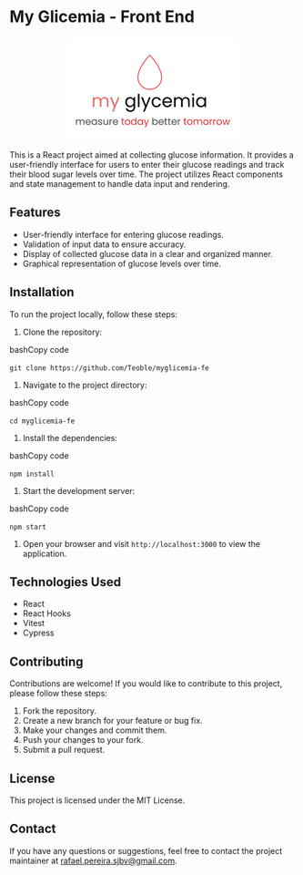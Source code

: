 My Glicemia - Front End
=====================

<div align="center">
    <img src="./src/assets/img/myglicemia.png" alt="My Glicemia" />
</div>

This is a React project aimed at collecting glucose information. It provides a user-friendly interface for users to enter their glucose readings and track their blood sugar levels over time. The project utilizes React components and state management to handle data input and rendering.

Features
--------

-   User-friendly interface for entering glucose readings.
-   Validation of input data to ensure accuracy.
-   Display of collected glucose data in a clear and organized manner.
-   Graphical representation of glucose levels over time.

Installation
------------

To run the project locally, follow these steps:

1.  Clone the repository:

bashCopy code

`git clone https://github.com/Teoble/myglicemia-fe`

1.  Navigate to the project directory:

bashCopy code

`cd myglicemia-fe`

1.  Install the dependencies:

bashCopy code

`npm install`

1.  Start the development server:

bashCopy code

`npm start`

1.  Open your browser and visit `http://localhost:3000` to view the application.

Technologies Used
-----------------

-   React
-   React Hooks
-   Vitest
-   Cypress

Contributing
------------

Contributions are welcome! If you would like to contribute to this project, please follow these steps:

1.  Fork the repository.
2.  Create a new branch for your feature or bug fix.
3.  Make your changes and commit them.
4.  Push your changes to your fork.
5.  Submit a pull request.

License
-------

This project is licensed under the MIT License. 

Contact
-------

If you have any questions or suggestions, feel free to contact the project maintainer at <rafael.pereira.sjbv@gmail.com>.